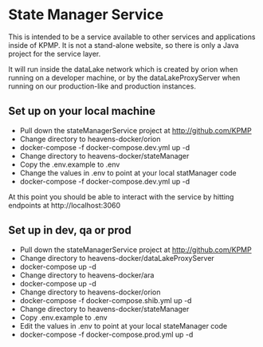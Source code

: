 # State Manager Service

This is intended to be a service available to other services and applications inside of KPMP.  It is not a stand-alone website, so there is only a Java project for the service layer.

It will run inside the dataLake network which is created by orion when running on a developer machine, or by the dataLakeProxyServer when running on our production-like and production instances.

## Set up on your local machine

- Pull down the stateManagerService project at http://github.com/KPMP
- Change directory to heavens-docker/orion
- docker-compose -f docker-compose.dev.yml up -d
- Change directory to heavens-docker/stateManager
- Copy the .env.example to .env
- Change the values in .env to point at your local statManager code
- docker-compose -f docker-compose.dev.yml up -d

At this point you should be able to interact with the service by hitting endpoints at http://localhost:3060

## Set up in dev, qa or prod

- Pull down the stateManagerService project at http://github.com/KPMP
- Change directory to heavens-docker/dataLakeProxyServer
- docker-compose up -d
- Change directory to heavens-docker/ara
- docker-compose up -d
- Change directory to heavens-docker/orion
- docker-compose -f docker-compose.shib.yml up -d
- Change directory to heavens-docker/stateManager
- Copy .env.example to .env
- Edit the values in .env to point at your local stateManager code
- docker-compose -f docker-compose.prod.yml up -d
